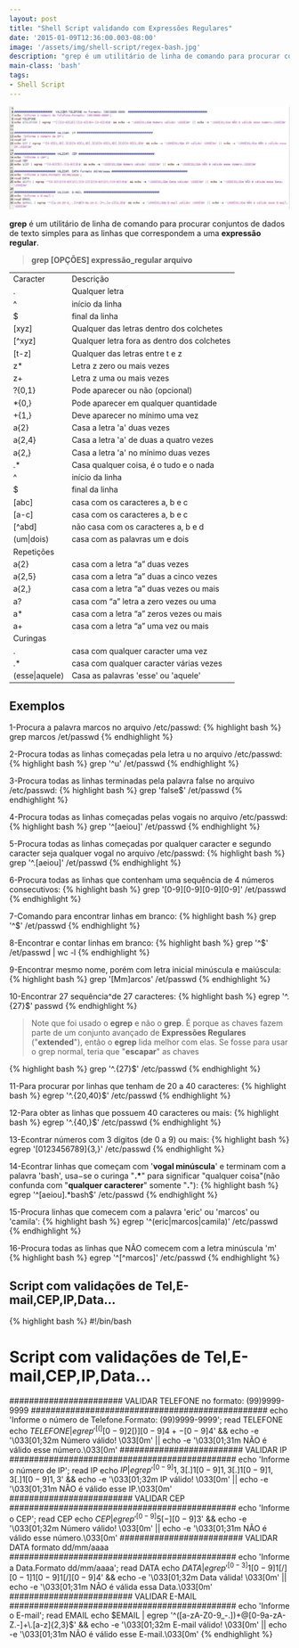 ```yaml
---
layout: post
title: "Shell Script validando com Expressões Regulares"
date: '2015-01-09T12:36:00.003-08:00'
image: '/assets/img/shell-script/regex-bash.jpg'
description: "grep é um utilitário de linha de comando para procurar conjuntos de dados de texto simples para as linhas que correspondem a uma expressão regular."
main-class: 'bash'
tags:
- Shell Script
---
```


![Shell Script validando com Expressões Regulares](/assets/img/shell-script/regex-bash.jpg "Shell Script validando com Expressões Regulares")


__grep__ é um utilitário de linha de comando para procurar conjuntos de dados de texto simples para as linhas que correspondem a uma __expressão regular__.

> __grep [OPÇÕES] expressão_regular arquivo__



<table class="table table-bordered table-responsive">
    <tbody>
        <tr><td>Caracter</td><td>Descrição</td></tr>
        <tr><td>.</td><td>Qualquer letra</td></tr>
        <tr><td>^</td><td>início da linha</td></tr>
        <tr><td>$</td><td>final da linha</td></tr>
        <tr><td>[xyz]</td><td>Qualquer das letras dentro dos colchetes</td></tr>
        <tr><td>[^xyz]</td><td>Qualquer letra fora as dentro dos colchetes</td></tr>
        <tr><td>[t-z]</td><td>Qualquer das letras entre t e z</td></tr>
        <tr><td>z* </td><td>Letra z zero ou mais vezes</td></tr>
        <tr><td>z+ </td><td>Letra z uma ou mais vezes</td></tr>
        <tr><td>?{0,1}</td><td>Pode aparecer ou não (opcional)</td></tr>
        <tr><td>*{0,}</td><td>Pode aparecer em qualquer quantidade</td></tr>
        <tr><td>+{1,}</td><td>Deve aparecer no mínimo uma vez</td></tr>
        <tr><td>a{2}</td><td>Casa a letra 'a' duas vezes</td></tr>
        <tr><td>a{2,4}</td><td>Casa a letra 'a' de duas a quatro vezes</td></tr>
        <tr><td>a{2,}</td><td>Casa a letra 'a' no mínimo duas vezes</td></tr>
        <tr><td>.*</td><td>Casa qualquer coisa, é o tudo e o nada</td></tr>
        <tr><td>^</td><td>início da linha</td></tr>
        <tr><td>$</td><td>final da linha</td></tr>
        <tr><td>[abc]</td><td>casa com os caracteres a, b e c</td></tr>
        <tr><td>[a-c]</td><td>casa com os caracteres a, b e c</td></tr>
        <tr><td>[^abd]</td><td>não casa com os caracteres a, b e d</td></tr>
        <tr><td>(um|dois)</td><td>casa com as palavras um e dois</td></tr>
        <tr><td colspan="2">Repetições</td></tr>
        <tr><td>a{2}</td><td>casa com a letra “a” duas vezes</td></tr>
        <tr><td>a{2,5}</td><td>casa com a letra “a” duas a cinco vezes</td></tr>
        <tr><td>a{2,}</td><td>casa com a letra “a” duas vezes ou mais</td></tr>
        <tr><td>a?</td><td>casa com “a” letra a zero vezes ou uma</td></tr>
        <tr><td>a*</td><td>casa com a letra “a” zeros vezes ou mais</td></tr>
        <tr><td>a+</td><td>casa com a letra “a” uma vez ou mais</td></tr>
        <tr><td colspan="2">Curingas</td></tr>
        <tr><td>.</td><td>casa com qualquer caracter uma vez</td></tr>
        <tr><td>.*</td><td>casa com qualquer caracter várias vezes</td></tr>
        <tr><td>(esse|aquele)</td><td>Casa as palavras 'esse' ou 'aquele'</td></tr>
    </tbody>
</table>

## Exemplos

1-Procura a palavra marcos no arquivo /etc/passwd:
{% highlight bash %}
grep marcos /et/passwd
{% endhighlight %}


2-Procura todas as linhas começadas pela letra u no arquivo /etc/passwd:
{% highlight bash %}
grep '^u' /et/passwd
{% endhighlight %}


3-Procura todas as linhas terminadas pela palavra false no arquivo /etc/passwd:
{% highlight bash %}
grep 'false$' /et/passwd
{% endhighlight %}


4-Procura todas as linhas começadas pelas vogais no arquivo /etc/passwd:
{% highlight bash %}
grep '^[aeiou]' /et/passwd
{% endhighlight %}


5-Procura todas as linhas começadas por qualquer caracter e segundo caracter seja qualquer vogal no arquivo /etc/passwd:
{% highlight bash %}
grep '^.[aeiou]' /et/passwd
{% endhighlight %}


6-Procura todas as linhas que contenham uma sequência de 4 números consecutivos:
{% highlight bash %}
grep '[0-9][0-9][0-9][0-9]' /et/passwd
{% endhighlight %}


7-Comando para encontrar linhas em branco:
{% highlight bash %}
grep '^$' /et/passwd
{% endhighlight %}


8-Encontrar e contar linhas em branco:
{% highlight bash %}
grep '^$' /et/passwd | wc -l
{% endhighlight %}


9-Encontrar mesmo nome, porém com letra inicial minúscula e maiúscula:
{% highlight bash %}
grep '[Mm]arcos' /et/passwd
{% endhighlight %}


10-Encontrar 27 sequência^de 27 caracteres:
{% highlight bash %}
egrep '^.{27}$' passwd
{% endhighlight %}


> Note que foi usado o __egrep__ e não o __grep__. É porque as chaves fazem parte de um conjunto avançado de __Expressões Regulares__ ("__extended__"), então o __egrep__ lida melhor com elas. Se fosse para usar o grep normal, teria que "__escapar__" as chaves

{% highlight bash %}
grep '^.\{27\}$' /etc/passwd
{% endhighlight %}


11-Para procurar por linhas que tenham de 20 a 40 caracteres:
{% highlight bash %}
egrep '^.{20,40}$' /etc/passwd
{% endhighlight %}


12-Para obter as linhas que possuem 40 caracteres ou mais:
{% highlight bash %}
egrep '^.{40,}$' /etc/passwd
{% endhighlight %}


13-Econtrar números com 3 dígitos (de 0 a 9) ou mais:
{% highlight bash %}
egrep '[0123456789]{3,}' /etc/passwd
{% endhighlight %}


14-Econtrar linhas que começam com '__vogal minúscula__' e terminam com a palavra 'bash', usa−se o curinga "__.*__" para significar "qualquer coisa"(não confunda com "__qualquer caracterer__" somente "__.__"):
{% highlight bash %}
egrep '^[aeiou].*bash$' /etc/passwd
{% endhighlight %}


15-Procura linhas que comecem com a palavra 'eric' ou 'marcos' ou 'camila':
{% highlight bash %}
egrep '^(eric|marcos|camila)' /etc/passwd
{% endhighlight %}


16-Procura todas as linhas que NÃO comecem com a letra minúscula 'm'
{% highlight bash %}
egrep '^[^marcos]' /etc/passwd
{% endhighlight %}




## Script com validações de Tel,E-mail,CEP,IP,Data...

{% highlight bash %}
#!/bin/bash
# Script com validações de Tel,E-mail,CEP,IP,Data...
####################### VALIDAR TELEFONE no formato: (99)9999-9999 ################################################
echo 'Informe o número de Telefone.Formato: (99)9999-9999';
read TELEFONE
echo $TELEFONE | egrep '^[(][0-9]{2}[)][0-9]{4}+-[0-9]{4}$' &amp;&amp; echo -e '\033[01;32m Número válido! \033[0m' || echo -e '\033[01;31m NÃO é válido esse número.\033[0m'
######################### VALIDAR IP ##############################################
echo 'Informe o número de IP';
read IP
echo $IP | egrep '^[0-9]{1,3}[.]{1}[0-9]{1,3}[.]{1}[0-9]{1,3}[.]{1}[0-9]{1,3}$' &amp;&amp; echo -e '\033[01;32m IP válido! \033[0m' || echo -e '\033[01;31m NÃO é válido esse IP.\033[0m'
######################### VALIDAR CEP ##############################################
echo 'Informe o CEP';
read CEP
echo $CEP | egrep '^[0-9]{5}[-][0-9]{3}$' &amp;&amp; echo -e '\033[01;32m Número válido! \033[0m' || echo -e '\033[01;31m NÃO é válido esse número.\033[0m'
######################### VALIDAR DATA formato dd/mm/aaaa ##############################################
echo 'Informe a Data.Formato dd/mm/aaaa';
read DATA
echo $DATA | egrep '^[0-3]{1}[0-9]{1}[/][0-1]{1}[0-9]{1}[/][0-9]{4}$' &amp;&amp; echo -e '\033[01;32m Data válida! \033[0m' || echo -e '\033[01;31m NÃO é válida essa Data.\033[0m'
######################### VALIDAR E-MAIL ##############################################
echo 'Informe o E-mail';
read EMAIL
echo $EMAIL | egrep '^([a-zA-Z0-9_-.])+@[0-9a-zA-Z.-]+\.[a-z]{2,3}$' &amp;&amp; echo -e '\033[01;32m E-mail válido! \033[0m' || echo -e '\033[01;31m NÃO é válido esse E-mail.\033[0m'
{% endhighlight %}

<script async src="https://pagead2.googlesyndication.com/pagead/js/adsbygoogle.js"></script>

<!-- Informat -->
<ins class="adsbygoogle"
 style="display:block"
 data-ad-client="ca-pub-2838251107855362"
 data-ad-slot="2327980059"
 data-ad-format="auto"
 data-full-width-responsive="true"></ins>

<script>
(adsbygoogle = window.adsbygoogle || []).push({});
</script>

